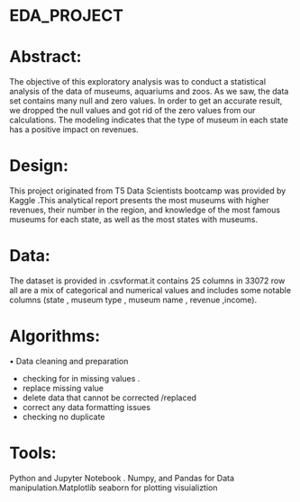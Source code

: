 # EDA_PROJECT
# Abstract:
The objective of this exploratory analysis was to conduct a statistical analysis of the data of museums, aquariums and zoos. As we saw, the data set contains many null and zero values. In order to get an accurate result, we dropped the null values and got rid of the zero values from our calculations. The modeling indicates that the type of museum in each state has a positive impact on revenues.

# Design:
This project originated from T5 Data Scientists bootcamp was provided by Kaggle .This analytical report presents the most museums with higher revenues, their number in the region, and knowledge of the most famous museums for each state, as well as the most states with museums.

# Data:
The dataset is provided in .csvformat.it contains 25 columns in 33072 row all are a mix of categorical and numerical values and includes some notable columns (state , museum type , museum name , revenue ,income).


# Algorithms:
•	Data cleaning and preparation
-	checking for in missing values . 
-	replace missing value
-	delete data that cannot be corrected /replaced 
-	correct any data formatting issues 
-	checking no duplicate



# Tools:
Python and Jupyter Notebook .
Numpy, and Pandas for Data manipulation.Matplotlib 
seaborn for plotting visuializtion


